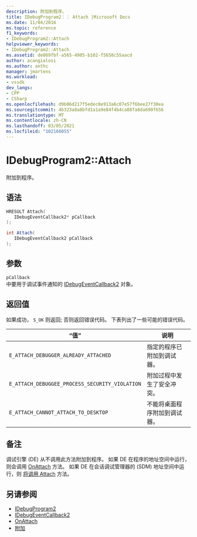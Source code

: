 ```yaml
---
description: 附加到程序。
title: IDebugProgram2：： Attach |Microsoft Docs
ms.date: 11/04/2016
ms.topic: reference
f1_keywords:
- IDebugProgram2::Attach
helpviewer_keywords:
- IDebugProgram2::Attach
ms.assetid: de069fbf-a565-4905-b102-f5658c55aacd
author: acangialosi
ms.author: anthc
manager: jmartens
ms.workload:
- vssdk
dev_langs:
- CPP
- CSharp
ms.openlocfilehash: d9b06d217f5edec0e913a6c07e57f6bee27f30ea
ms.sourcegitcommit: 4b323a8a8bfd1a1a9e84f4b4ca88fa8da690f656
ms.translationtype: MT
ms.contentlocale: zh-CN
ms.lasthandoff: 03/05/2021
ms.locfileid: "102166055"
---
```

# <a name="idebugprogram2attach"></a>IDebugProgram2::Attach
附加到程序。

## <a name="syntax"></a>语法

```cpp
HRESULT Attach( 
   IDebugEventCallback2* pCallback
);
```

```csharp
int Attach( 
   IDebugEventCallback2 pCallback
);
```

## <a name="parameters"></a>参数
`pCallback`\
中要用于调试事件通知的 [IDebugEventCallback2](../../../extensibility/debugger/reference/idebugeventcallback2.md) 对象。

## <a name="return-value"></a>返回值
 如果成功， `S_OK` 则返回; 否则返回错误代码。 下表列出了一些可能的错误代码。

|“值”|说明|
|-----------|-----------------|
|`E_ATTACH_DEBUGGER_ALREADY_ATTACHED`|指定的程序已附加到调试器。|
|`E_ATTACH_DEBUGGEE_PROCESS_SECURITY_VIOLATION`|附加过程中发生了安全冲突。|
|`E_ATTACH_CANNOT_ATTACH_TO_DESKTOP`|不能将桌面程序附加到调试器。|

## <a name="remarks"></a>备注
 调试引擎 (DE) 从不调用此方法附加到程序。 如果 DE 在程序的地址空间中运行，则会调用 [OnAttach](../../../extensibility/debugger/reference/idebugprogramnodeattach2-onattach.md) 方法。 如果 DE 在会话调试管理器的 (SDM) 地址空间中运行，则 [将调用 Attach](../../../extensibility/debugger/reference/idebugengine2-attach.md) 方法。

## <a name="see-also"></a>另请参阅
- [IDebugProgram2](../../../extensibility/debugger/reference/idebugprogram2.md)
- [IDebugEventCallback2](../../../extensibility/debugger/reference/idebugeventcallback2.md)
- [OnAttach](../../../extensibility/debugger/reference/idebugprogramnodeattach2-onattach.md)
- [附加](../../../extensibility/debugger/reference/idebugengine2-attach.md)
